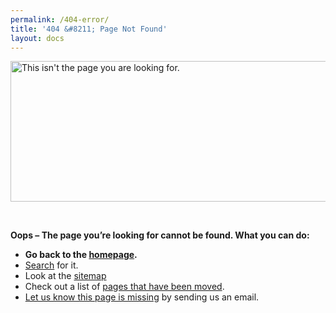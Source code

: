 ```yaml
---
permalink: /404-error/
title: '404 &#8211; Page Not Found'
layout: docs
---
```


<img class="aligncenter size-full wp-image-255382" src="https://s3.amazonaws.com/sitesusa/wp-content/uploads/sites/212/2015/03/960-x-225-dg-colors-This-isnt-the-page-you-are-looking-for.jpg" alt="This isn't the page you are looking for." width="960" height="225" />

&nbsp;

**Oops &#8211; The page you&#8217;re looking for cannot be found. What you can do:**

  * **Go back to the [homepage](https://www.digitalgov.gov).**
  * [Search](http://find.digitalgov.gov/search?affiliate=digitalgov) for it.
  * Look at the [sitemap](https://www.digitalgov.gov/sitemap/)
  * Check out a list of [pages that have been moved](https://www.digitalgov.gov/about/lost-and-found-mapping-page/ "Lost and Found – Mapping Page").
  * [Let us know this page is missing](mailto:digitalgov@gsa.gov) by sending us an email.
